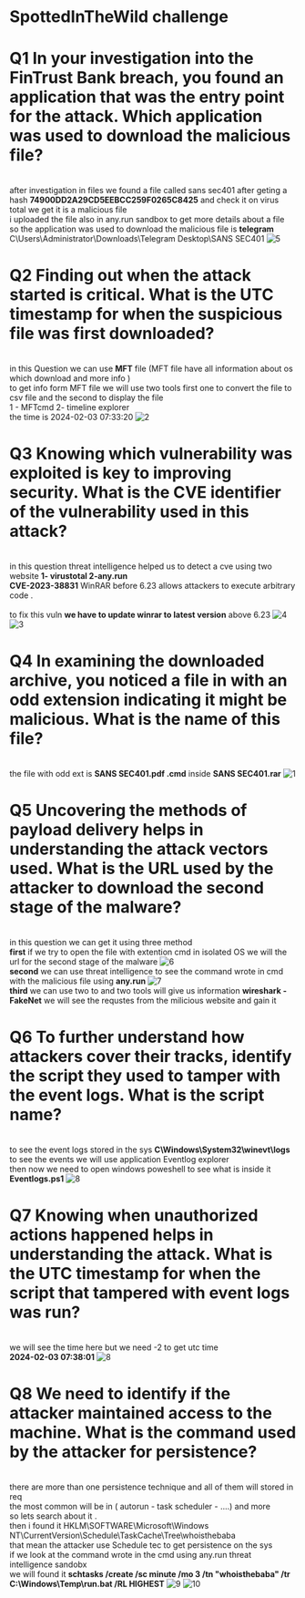 # SpottedInTheWild challenge

# Q1 In your investigation into the FinTrust Bank breach, you found an application that was the entry point for the attack. Which application was used to download the malicious file?
<br> after investigation in files we found a file called sans sec401 after geting a hash  **74900DD2A29CD5EEBCC259F0265C8425** and check it on virus total we get it is a malicious file 
<br> i uploaded the file also in any.run sandbox to get more details about a file 
<br> so the application was used to download the malicious file is **telegram**
C\Users\Administrator\Downloads\Telegram Desktop\SANS SEC401
![5](https://github.com/0xT7N/ctf3/assets/75274517/99d3b6a6-adef-4c91-b5c4-81a9b834d263)


# Q2 Finding out when the attack started is critical. What is the UTC timestamp for when the suspicious file was first downloaded?
<br> in this Question we can use **MFT** file (MFT file have all information about os which download and more info )
<br> to get info form MFT file we will use two tools first one to convert the file to csv file and the second to display the file 
<br> 1 - MFTcmd  2- timeline explorer
<br> the time is 2024-02-03 07:33:20
![2](https://github.com/0xT7N/ctf3/assets/75274517/cb8d0391-be98-4695-9be8-356edb5bf0cd)
# Q3 Knowing which vulnerability was exploited is key to improving security. What is the CVE identifier of the vulnerability used in this attack?
<br> in this question threat intelligence helped us to detect a cve using two website **1- virustotal   2-any.run**
<br> **CVE-2023-38831**  WinRAR before 6.23 allows attackers to execute arbitrary code .   
<br> to fix this vuln **we have to update  winrar to latest version** above 6.23
![4](https://github.com/0xT7N/ctf3/assets/75274517/559b0510-f568-4225-a377-b81cad7c55ac)
![3](https://github.com/0xT7N/ctf3/assets/75274517/0ae78a4a-92e7-4007-bd6b-c6493a11d84e)

# Q4 In examining the downloaded archive, you noticed a file in with an odd extension indicating it might be malicious. What is the name of this file?
<br> the file with odd ext is **SANS SEC401.pdf .cmd** inside **SANS SEC401.rar** 
![1](https://github.com/0xT7N/ctf3/assets/75274517/8ac5c767-cf50-456d-a162-2c8eae9befbc)

# Q5 Uncovering the methods of payload delivery helps in understanding the attack vectors used. What is the URL used by the attacker to download the second stage of the malware?
<br> in this question we can get it using three method 
<br> **first** if we try to open the file with extention cmd in isolated OS we will the url for the second stage of the malware
![6](https://github.com/0xT7N/ctf3/assets/75274517/df563689-26dc-4d05-ab70-c96f644cc8d2)
<br> **second** we can use  threat intelligence to see the command wrote in cmd with the malicious file using **any.run**
![7](https://github.com/0xT7N/ctf3/assets/75274517/284eeb12-fccc-4ce6-96d7-b84489634a7c)
<br> **third** we can use two to and two tools will give us information **wireshark - FakeNet** we will see the requstes from the milicious website and gain it 
# Q6 To further understand how attackers cover their tracks, identify the script they used to tamper with the event logs. What is the script name?
<br> to see the event logs stored in the sys **C\Windows\System32\winevt\logs**
<br> to see the events we will use application Eventlog explorer 
<br> then now we need to open windows poweshell to see what is inside it 
**Eventlogs.ps1**
![8](https://github.com/0xT7N/ctf3/assets/75274517/31de84ba-26ca-4d9a-bf23-fcbe5b49a8aa)

# Q7 Knowing when unauthorized actions happened helps in understanding the attack. What is the UTC timestamp for when the script that tampered with event logs was run?
<br> we will see the time here but we need -2 to get utc time 
<br> **2024-02-03 07:38:01**
![8](https://github.com/0xT7N/ctf3/assets/75274517/31de84ba-26ca-4d9a-bf23-fcbe5b49a8aa)

# Q8 We need to identify if the attacker maintained access to the machine. What is the command used by the attacker for persistence?
<br> there are more than one persistence technique and all of them will stored in req
<br> the most common will be in ( autorun - task scheduler - ....) and more 
<br> so lets search about it .
<br> then i found it HKLM\SOFTWARE\Microsoft\Windows NT\CurrentVersion\Schedule\TaskCache\Tree\whoisthebaba 
<br> that mean the attacker use Schedule tec to get persistence on the sys
<br> if we look at the command wrote in the cmd using any.run threat intelligence sandobx
<br> we will found it **schtasks /create /sc minute /mo 3 /tn "whoisthebaba" /tr C:\Windows\Temp\run.bat /RL HIGHEST**
![9](https://github.com/0xT7N/ctf3/assets/75274517/573b1c5f-f9bc-428b-8d14-f2ab06b425a2)
![10](https://github.com/0xT7N/ctf3/assets/75274517/bd3fbf44-ab87-4e55-b695-57923fd79ffe)







